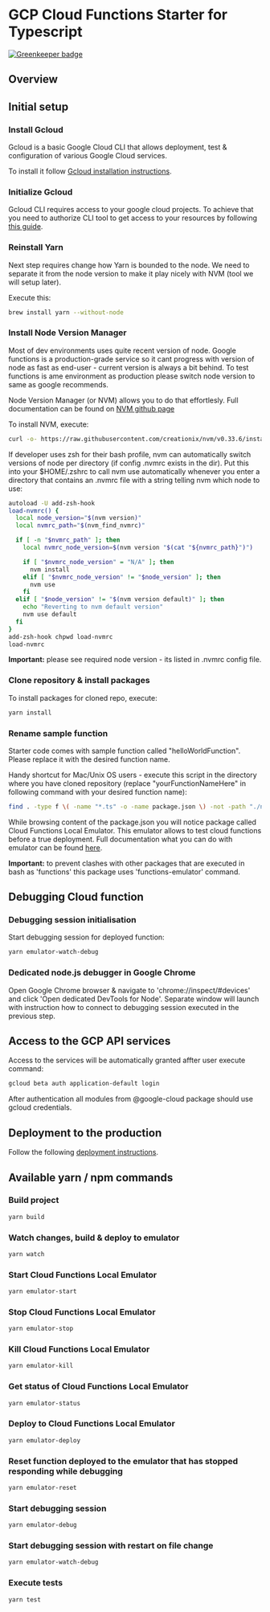 # GCP Cloud Functions Starter for Typescript

[![Greenkeeper badge](https://badges.greenkeeper.io/thefill/GCP-Cloud-Functions-Starter-for-Typescript.svg)](https://greenkeeper.io/)

## Overview
## Initial setup
### Install Gcloud
Gcloud is a basic Google Cloud CLI that allows deployment, 
test & configuration of various Google Cloud services. 

To install it follow [Gcloud installation instructions](https://cloud.google.com/sdk/downloads#interactive).

### Initialize Gcloud
Gcloud CLI requires access to your google cloud projects. 
To achieve that you need to authorize CLI tool to get access to your resources by following [this guide](https://cloud.google.com/sdk/docs/initializing). 

### Reinstall Yarn
Next step requires change how Yarn is bounded to the node. We need to separate it from the node version 
to make it play nicely with NVM (tool we will setup later).

Execute this: 
```bash
brew install yarn --without-node
```

### Install Node Version Manager
Most of dev environments uses quite recent version of node. 
Google functions is a production-grade service so it cant progress with version of node as fast as end-user - current 
version is always a bit behind. To test functions is ame environment as production please switch 
node version to same as google recommends.

Node Version Manager (or NVM) allows you to do that effortlesly.
Full documentation can be found on [NVM github page](https://github.com/creationix/nvm/blob/master/README.md)

To install NVM, execute:
```bash
curl -o- https://raw.githubusercontent.com/creationix/nvm/v0.33.6/install.sh | bash
```

If developer uses zsh for their bash profile, nvm can automatically switch versions of node per 
directory (if config .nvmrc exists in the dir). Put this into your $HOME/.zshrc to call nvm 
use automatically whenever you enter a directory that contains an .nvmrc file with a string 
telling nvm which node to use:
```bash
autoload -U add-zsh-hook
load-nvmrc() {
  local node_version="$(nvm version)"
  local nvmrc_path="$(nvm_find_nvmrc)"

  if [ -n "$nvmrc_path" ]; then
    local nvmrc_node_version=$(nvm version "$(cat "${nvmrc_path}")")

    if [ "$nvmrc_node_version" = "N/A" ]; then
      nvm install
    elif [ "$nvmrc_node_version" != "$node_version" ]; then
      nvm use
    fi
  elif [ "$node_version" != "$(nvm version default)" ]; then
    echo "Reverting to nvm default version"
    nvm use default
  fi
}
add-zsh-hook chpwd load-nvmrc
load-nvmrc
```

**Important:** please see required node version - its listed in .nvmrc config file.


### Clone repository & install packages
To install packages for cloned repo, execute:
```bash
yarn install
```

### Rename sample function
Starter code comes with sample function called "helloWorldFunction".
Please replace it with the desired function name.

Handy shortcut for Mac/Unix OS users - execute this script in the directory 
where you have cloned repository (replace "yourFunctionNameHere" in following command with your 
desired function name):
```bash
find . -type f \( -name "*.ts" -o -name package.json \) -not -path "./node_modules/*" -exec sed -i '' 's/helloWorldFunction/yourFunctionNameHere/g' {} \;
```

While browsing content of the package.json you will notice package called Cloud Functions Local Emulator. This emulator allows to test cloud functions before a true deployment.
Full documentation what you can do with emulator can be found [here](https://cloud.google.com/functions/docs/emulator).

**Important:** to prevent clashes with other packages that are executed in bash as 'functions' 
this package uses 'functions-emulator' command.

## Debugging Cloud function
### Debugging session initialisation
Start debugging session for deployed function:
```bash
yarn emulator-watch-debug
```
### Dedicated node.js debugger in Google Chrome 
Open Google Chrome browser & navigate to 'chrome://inspect/#devices' and click 
'Open dedicated DevTools for Node'. Separate window will launch with instruction 
how to connect to debugging session executed in the previous step. 

## Access to the GCP API services
Access to the services will be automatically granted affter user execute command:
```bash
gcloud beta auth application-default login
```

After authentication all modules from @google-cloud package should use gcloud credentials.

## Deployment to the production
Follow the following [deployment instructions](https://cloud.google.com/functions/docs/deploying/filesystem). 

## Available yarn / npm commands
### Build project
```bash
yarn build
```
### Watch changes, build & deploy to emulator
```bash
yarn watch
```
### Start Cloud Functions Local Emulator
```bash
yarn emulator-start
```
### Stop Cloud Functions Local Emulator 
```bash
yarn emulator-stop
```
### Kill Cloud Functions Local Emulator
```bash
yarn emulator-kill
```
### Get status of Cloud Functions Local Emulator
```bash
yarn emulator-status
```
### Deploy to Cloud Functions Local Emulator
```bash
yarn emulator-deploy
```
### Reset function deployed to the emulator that has stopped responding while debugging 
```bash
yarn emulator-reset
```
### Start debugging session
```bash
yarn emulator-debug
```
### Start debugging session with restart on file change
```bash
yarn emulator-watch-debug
```
### Execute tests
```bash
yarn test
```
